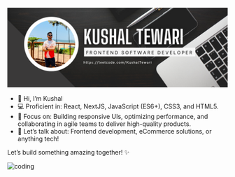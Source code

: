 ![logo](https://github.com/KushalTewari/KushalTewari/blob/main/2.png)
- 👋 Hi, I’m Kushal
- 💻 Proficient in: React, NextJS, JavaScript (ES6+), CSS3, and HTML5.
- 🚀 Focus on: Building responsive UIs, optimizing performance, and collaborating in agile teams to deliver high-quality products.
- 💬 Let’s talk about: Frontend development, eCommerce solutions, or anything tech!

Let’s build something amazing together! ✨

<img align="left" width="1024" src="https://cdn.dribbble.com/users/730703/screenshots/6581243/avento.gif" alt="coding"/>

